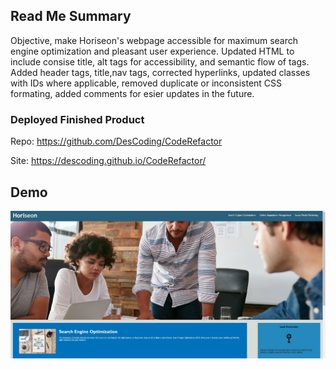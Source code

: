 ## Read Me Summary
Objective, make Horiseon's webpage accessible for maximum search engine optimization and pleasant user experience.  Updated HTML to include consise title, alt tags for accessibility, and semantic flow of tags.  Added header tags, title,nav tags, corrected hyperlinks, updated classes with IDs where applicable, removed duplicate or inconsistent CSS formating, added comments for esier updates in the future.  


### Deployed Finished Product

Repo:  https://github.com/DesCoding/CodeRefactor    


Site:  https://descoding.github.io/CodeRefactor/


## Demo

![Media-Demo](https://github.com/DesCoding/CodeRefactor/raw/main/assets/refactoredsite.jpg)




